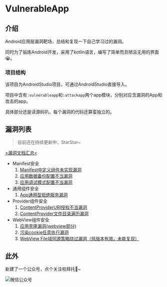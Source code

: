 # VulnerableApp

## 介绍

Android应用层漏洞靶场，总结和复现一下自己学习过的漏洞。

同时为了锻炼Android开发，采用了kotlin语言，编写了简单而丑陋且无用的界面😭。

### 项目结构

该项目为AndroidStudio项目，可通过AndroidStudio直接导入。

项目中含有`:vulnerableapp`和`:attackapp`两个app模块，分别对应含漏洞的App和攻击的app。

具体部分还是读源码叭，每个漏洞的代码还算蛮独立的。


## 漏洞列表

> 目前还在持续更新中，StarStar~

[>漏洞文档汇总<](./assets/VulnerabilityDetails/)

-   Manifest安全
    1.   [Manifest中定义组件未实现漏洞](./assets/VulnerabilityDetails/defining_components_not_implemented.md)
    2.   [应用数据备份配置不当漏洞](./assets/VulnerabilityDetails/allow_backup_config.md)
    3.   [应用调试模式配置不当漏洞](./assets/VulnerabilityDetails/allow_debug_config.md)
-   通用组件安全
    1.   [App通用型拒绝服务漏洞](./assets/VulnerabilityDetails/components_denial_service.md)
-   Provider组件安全
    1.   [ContentProviderURI授权不当漏洞](./assets/VulnerabilityDetails/provider_improper_uri_authorization.md)
    2.   [ContentProvider文件目录遍历漏洞](./assets/VulnerabilityDetails/provider_directory_traversal.md)
-   WebView组件安全
    1.   [应用克隆漏洞(webview部分)](./assets/VulnerabilityDetails/webview_bypass_origin_policy.md)
    2.   [污染cookie任意执行漏洞](./assets/VulnerabilityDetails/webview_bypass_origin_policy.md)
    3.   [WebView File域同源策略绕过漏洞（低版本有效，未能复现）](./assets/VulnerabilityDetails/webview_bypass_origin_policy.md)



## 此外

新建了一个公众号，点个关注啦拜托🤪~

![微信公众号](https://fastly.jsdelivr.net/gh/Forgo7ten/VulnerableApp@main/assets/link.png)
